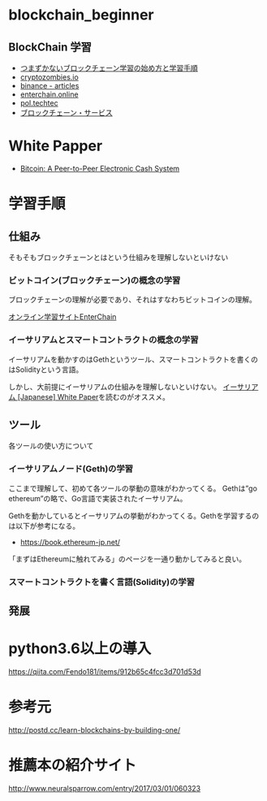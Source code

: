 # blockchain_beginner

## BlockChain 学習

- [つまずかないブロックチェーン学習の始め方と学習手順](https://baasinfo.net/?p=3791)
- [cryptozombies.io](https://cryptozombies.io/jp/course)
- [binance - articles](https://academy.binance.com/ja/articles)
- [enterchain.online](https://enterchain.online/home)
- [pol.techtec](https://pol.techtec.world/blockchain-usecase/bitcoin)
- [ブロックチェーン・サービス](https://firebasestorage.googleapis.com/v0/b/enterchain.appspot.com/o/slides%2Fb5d57963-d54d-4d72-a2bf-7dcc0bf44c13?alt=media&token=94fcadce-c353-4062-b738-bba3548ddd94)

# White Papper

- [Bitcoin: A Peer-to-Peer Electronic Cash System](https://bitcoin.org/bitcoin.pdf)

# 学習手順

## 仕組み

そもそもブロックチェーンとはという仕組みを理解しないといけない

### ビットコイン(ブロックチェーン)の概念の学習

ブロックチェーンの理解が必要であり、それはすなわちビットコインの理解。

[オンライン学習サイトEnterChain](https://enterchain.online/)

### イーサリアムとスマートコントラクトの概念の学習

イーサリアムを動かすのはGethというツール、スマートコントラクトを書くのはSolidityという言語。

しかし、大前提にイーサリアムの仕組みを理解しないといけない。
[イーサリアム [Japanese] White Paper](https://github.com/ethereum/wiki/wiki/%5BJapanese%5D-White-Paper)を読むのがオススメ。

## ツール

各ツールの使い方について

### イーサリアムノード(Geth)の学習

ここまで理解して、初めて各ツールの挙動の意味がわかってくる。
Gethは”go ethereum”の略で、Go言語で実装されたイーサリアム。

Gethを動かしているとイーサリアムの挙動がわかってくる。Gethを学習するのは以下が参考になる。

- https://book.ethereum-jp.net/

「まずはEthereumに触れてみる」のページを一通り動かしてみると良い。

### スマートコントラクトを書く言語(Solidity)の学習

### 

## 発展

# python3.6以上の導入
https://qiita.com/Fendo181/items/912b65c4fcc3d701d53d

# 参考元
http://postd.cc/learn-blockchains-by-building-one/

# 推薦本の紹介サイト
http://www.neuralsparrow.com/entry/2017/03/01/060323
